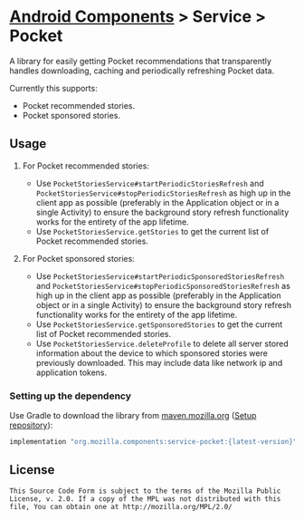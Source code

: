 # [Android Components](../../../README.md) > Service > Pocket

A library for easily getting Pocket recommendations that transparently handles downloading, caching and periodically refreshing Pocket data.

Currently this supports:

- Pocket recommended stories.
- Pocket sponsored stories.

## Usage
1. For Pocket recommended stories:
    - Use `PocketStoriesService#startPeriodicStoriesRefresh` and `PocketStoriesService#stopPeriodicStoriesRefresh`
      as high up in the client app as possible (preferably in the Application object or in a single Activity) to ensure the
      background story refresh functionality works for the entirety of the app lifetime.
    - Use `PocketStoriesService.getStories` to get the current list of Pocket recommended stories.

2. For Pocket sponsored stories:
    - Use `PocketStoriesService#startPeriodicSponsoredStoriesRefresh` and `PocketStoriesService#stopPeriodicSponsoredStoriesRefresh`
      as high up in the client app as possible (preferably in the Application object or in a single Activity) to ensure the
      background story refresh functionality works for the entirety of the app lifetime.
    - Use `PocketStoriesService.getSponsoredStories` to get the current list of Pocket recommended stories.
    - Use `PocketStoriesService.deleteProfile` to delete all server stored information about the device to which sponsored stories were previously downloaded. This may include data like network ip and application tokens.

### Setting up the dependency

Use Gradle to download the library from [maven.mozilla.org](https://maven.mozilla.org/) ([Setup repository](../../../README.md#maven-repository)):

```Groovy
implementation "org.mozilla.components:service-pocket:{latest-version}"
```

## License

    This Source Code Form is subject to the terms of the Mozilla Public
    License, v. 2.0. If a copy of the MPL was not distributed with this
    file, You can obtain one at http://mozilla.org/MPL/2.0/
